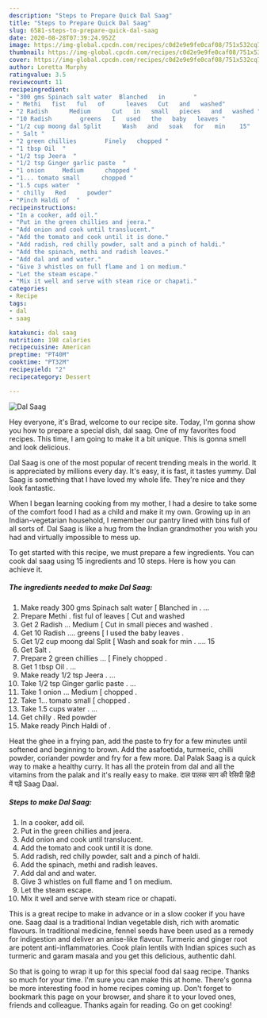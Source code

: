 ```yaml
---
description: "Steps to Prepare Quick Dal Saag"
title: "Steps to Prepare Quick Dal Saag"
slug: 6581-steps-to-prepare-quick-dal-saag
date: 2020-08-28T07:39:24.952Z
image: https://img-global.cpcdn.com/recipes/c0d2e9e9fe0caf08/751x532cq70/dal-saag-recipe-main-photo.jpg
thumbnail: https://img-global.cpcdn.com/recipes/c0d2e9e9fe0caf08/751x532cq70/dal-saag-recipe-main-photo.jpg
cover: https://img-global.cpcdn.com/recipes/c0d2e9e9fe0caf08/751x532cq70/dal-saag-recipe-main-photo.jpg
author: Loretta Murphy
ratingvalue: 3.5
reviewcount: 11
recipeingredient:
- "300 gms Spinach salt water  Blanched   in        "
- " Methi   fist   ful   of      leaves   Cut   and   washed"
- "2 Radish      Medium      Cut   in   small   pieces   and   washed "
- "10 Radish        greens   I   used   the   baby   leaves "
- "1/2 cup moong dal Split      Wash   and   soak   for   min    15"
- " Salt "
- "2 green chillies        Finely   chopped "
- "1 tbsp Oil  "
- "1/2 tsp Jeera  "
- "1/2 tsp Ginger garlic paste  "
- "1 onion     Medium      chopped "
- "1... tomato small      chopped "
- "1.5 cups water  "
- " chilly   Red      powder"
- "Pinch Haldi of  "
recipeinstructions:
- "In a cooker, add oil."
- "Put in the green chillies and jeera."
- "Add onion and cook until translucent."
- "Add the tomato and cook until it is done."
- "Add radish, red chilly powder, salt and a pinch of haldi."
- "Add the spinach, methi and radish leaves."
- "Add dal and and water."
- "Give 3 whistles on full flame and 1 on medium."
- "Let the steam escape."
- "Mix it well and serve with steam rice or chapati."
categories:
- Recipe
tags:
- dal
- saag

katakunci: dal saag 
nutrition: 198 calories
recipecuisine: American
preptime: "PT40M"
cooktime: "PT32M"
recipeyield: "2"
recipecategory: Dessert

---
```



![Dal Saag](https://img-global.cpcdn.com/recipes/c0d2e9e9fe0caf08/751x532cq70/dal-saag-recipe-main-photo.jpg)

Hey everyone, it's Brad, welcome to our recipe site. Today, I'm gonna show you how to prepare a special dish, dal saag. One of my favorites food recipes. This time, I am going to make it a bit unique. This is gonna smell and look delicious.

Dal Saag is one of the most popular of recent trending meals in the world. It is appreciated by millions every day. It's easy, it is fast, it tastes yummy. Dal Saag is something that I have loved my whole life. They're nice and they look fantastic.

When I began learning cooking from my mother, I had a desire to take some of the comfort food I had as a child and make it my own. Growing up in an Indian-vegetarian household, I remember our pantry lined with bins full of all sorts of. Dal Saag is like a hug from the Indian grandmother you wish you had and virtually impossible to mess up.


To get started with this recipe, we must prepare a few ingredients. You can cook dal saag using 15 ingredients and 10 steps. Here is how you can achieve it.

<!--inarticleads1-->

##### The ingredients needed to make Dal Saag:

1. Make ready 300 gms Spinach salt water [ Blanched   in       . ...
1. Prepare  Methi .  fist   ful   of      leaves  [ Cut   and   washed
1. Get 2 Radish ...     Medium     [ Cut   in   small   pieces   and   washed .
1. Get 10 Radish ....       greens  [ I   used   the   baby   leaves .
1. Get 1/2 cup moong dal Split     [ Wash   and   soak   for   min . ....  15
1. Get  Salt .
1. Prepare 2 green chillies ...      [ Finely   chopped .
1. Get 1 tbsp Oil . ...
1. Make ready 1/2 tsp Jeera . ...
1. Take 1/2 tsp Ginger garlic paste . ...
1. Take 1 onion ...    Medium     [ chopped .
1. Take 1... tomato small     [ chopped .
1. Take 1.5 cups water . ...
1. Get  chilly .  Red      powder
1. Make ready Pinch Haldi of  .


Heat the ghee in a frying pan, add the paste to fry for a few minutes until softened and beginning to brown. Add the asafoetida, turmeric, chilli powder, coriander powder and fry for a few more. Dal Palak Saag is a quick way to make a healthy curry. It has all the protein from dal and all the vitamins from the palak and it&#39;s really easy to make. दाल पालक साग की रेसिपी हिंदी में पढ़ें Saag Daal. 

<!--inarticleads2-->

##### Steps to make Dal Saag:

1. In a cooker, add oil.
1. Put in the green chillies and jeera.
1. Add onion and cook until translucent.
1. Add the tomato and cook until it is done.
1. Add radish, red chilly powder, salt and a pinch of haldi.
1. Add the spinach, methi and radish leaves.
1. Add dal and and water.
1. Give 3 whistles on full flame and 1 on medium.
1. Let the steam escape.
1. Mix it well and serve with steam rice or chapati.


This is a great recipe to make in advance or in a slow cooker if you have one. Saag daal is a traditional Indian vegetable dish, rich with aromatic flavours. In traditional medicine, fennel seeds have been used as a remedy for indigestion and deliver an anise-like flavour. Turmeric and ginger root are potent anti-inflammatories. Cook plain lentils with Indian spices such as turmeric and garam masala and you get this delicious, authentic dahl. 

So that is going to wrap it up for this special food dal saag recipe. Thanks so much for your time. I'm sure you can make this at home. There's gonna be more interesting food in home recipes coming up. Don't forget to bookmark this page on your browser, and share it to your loved ones, friends and colleague. Thanks again for reading. Go on get cooking!
